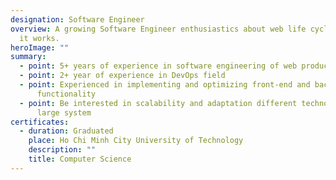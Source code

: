 ```yaml
---
designation: Software Engineer
overview: A growing Software Engineer enthusiastics about web life cycle and how
  it works.
heroImage: ""
summary:
  - point: 5+ years of experience in software engineering of web products
  - point: 2+ year of experience in DevOps field
  - point: Experienced in implementing and optimizing front-end and back-end
      functionality
  - point: Be interested in scalability and adaptation different technologies in a
      large system
certificates:
  - duration: Graduated
    place: Ho Chi Minh City University of Technology
    description: ""
    title: Computer Science
---
```

